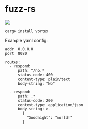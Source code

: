 # fuzz-rs

[![](https://img.shields.io/crates/v/vortex?style=for-the-badge)](https://crates.io/crates/vortex)

```
cargo install vortex
```


Example yaml config:
```
addr: 0.0.0.0
port: 8080

routes:
  - respond:
      path: ^/no.*
      status-code: 400
      content-type: plain/text
      body-string: "No"

  - respond:
      path: .*
      status-code: 200
      content-type: application/json
      body-string: >-
        {
          "Goodnight": "world!"
        }
```